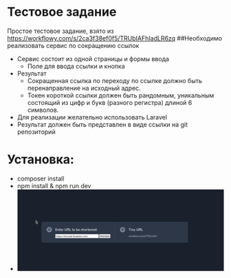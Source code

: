 
# Тестовое задание
Простое тестовое задание, взято из https://workflowy.com/s/2ca3f38ef0f5/TRUbIAFhIadLR6zq
##Необходимо реализовать сервис по сокращению ссылок
- Сервис состоит из одной страницы и формы ввода
    - Поле для ввода ссылки и кнопка
- Результат
    - Сокращенная ссылка по переходу по ссылке должно быть перенаправление на исходный адрес.
    - Токен короткой ссылки должен быть рандомным, уникальным состоящий из цифр и букв (разного регистра) длиной 6 символов.
- Для реализации желательно использовать Laravel
- Результат должен быть представлен в виде ссылки на git репозиторий
# Установка:
- composer install
- npm install & npm run dev
- 
  ![Image](https://github.com/Shenter/link-shortening/raw/master/image.png?raw=true)
